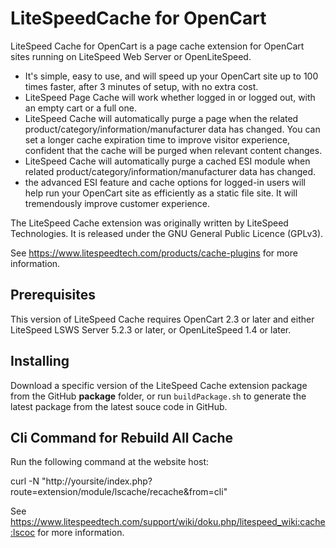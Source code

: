 # LiteSpeedCache for OpenCart

LiteSpeed Cache for OpenCart is a page cache extension for OpenCart sites running on LiteSpeed Web Server or OpenLiteSpeed.

* It's simple, easy to use, and will speed up your OpenCart site up to 100 times faster, after 3 minutes of setup, with no extra cost.
* LiteSpeed Page Cache will work whether logged in or logged out, with an empty cart or a full one.
* LiteSpeed Cache will automatically purge a page when the related product/category/information/manufacturer data has changed. You can set a longer cache expiration time to improve visitor experience, confident that the cache will be purged when relevant content changes.
* LiteSpeed Cache will automatically purge a cached ESI module when related product/category/information/manufacturer data has changed. 
* the advanced ESI feature and cache options for logged-in users will help run your OpenCart site as efficiently as a static file site. It will tremendously improve customer experience.

The LiteSpeed Cache extension was originally written by LiteSpeed Technologies. It is released under the GNU General Public Licence (GPLv3).

See https://www.litespeedtech.com/products/cache-plugins for more information.

## Prerequisites
This version of LiteSpeed Cache requires OpenCart 2.3 or later and either LiteSpeed LSWS Server 5.2.3 or later, or OpenLiteSpeed 1.4 or later.

## Installing
Download a specific version of the LiteSpeed Cache extension package from the GitHub **package** folder, or run `buildPackage.sh` to generate the latest package from the latest souce code in GitHub.

## Cli Command for Rebuild All Cache
Run the following command at the website host:

curl -N "http://yoursite/index.php?route=extension/module/lscache/recache&from=cli"

See https://www.litespeedtech.com/support/wiki/doku.php/litespeed_wiki:cache:lscoc for more information.

